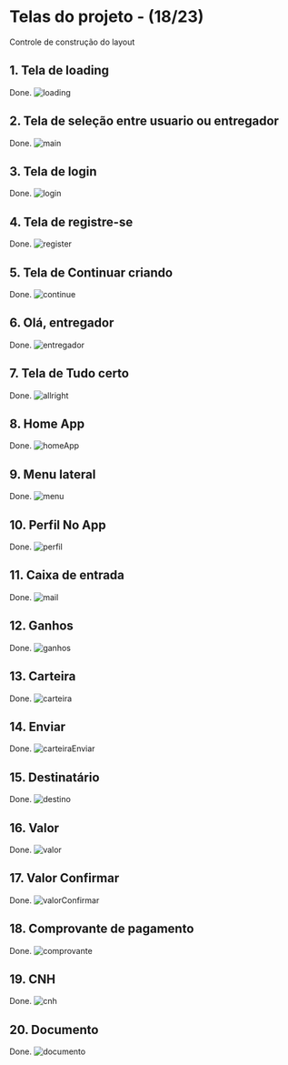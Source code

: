# Telas do projeto - (18/23)
Controle de construção do layout

## 1. Tela de loading
Done.
![loading](./assets/screenshots/screen-1.png)
## 2. Tela de seleção entre usuario ou entregador
Done.
![main](./assets/screenshots/screen-2.png)
## 3. Tela de login
Done.
![login](./assets/screenshots/screen-3.png)
## 4. Tela de registre-se
Done.
![register](./assets/screenshots/screen-4.png)
## 5. Tela de Continuar criando
Done.
![continue](./assets/screenshots/screen-5.png)
## 6. Olá, entregador
Done.
![entregador](./assets/screenshots/screen-6.png)
## 7. Tela de Tudo certo
Done.
![allright](./assets/screenshots/screen-7.png)

## 8. Home App
Done.
![homeApp](./assets/screenshots/screen-8.png)

## 9. Menu lateral
Done.
![menu](./assets/screenshots/screen-9.png)

## 10. Perfil No App
Done.
![perfil](./assets/screenshots/screen-10.png)

## 11. Caixa de entrada
Done.
![mail](./assets/screenshots/screen-18.png)

## 12. Ganhos
Done.
![ganhos](./assets/screenshots/screen-11.png)

## 13. Carteira
Done.
![carteira](./assets/screenshots/screen-16.png)

## 14. Enviar
Done.
![carteiraEnviar](./assets/screenshots/screen-17.png)

## 15. Destinatário
Done.
![destino](./assets/screenshots/screen-15.png)

## 16. Valor
Done.
![valor](./assets/screenshots/screen-13.png)

## 17. Valor Confirmar
Done.
![valorConfirmar](./assets/screenshots/screen-14.png)

## 18. Comprovante de pagamento
Done.
![comprovante](./assets/screenshots/screen-12.png)

## 19. CNH
Done.
![cnh](./assets/screenshots/screen-19.png)

## 20. Documento
Done.
![documento](./assets/screenshots/screen-20.png)